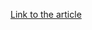 [Link to the article](https://www.akamai.com/blog/security/simplify-access-security-integrate-ztna)
